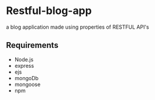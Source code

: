 # Restful-blog-app
a blog application made using properties of RESTFUL API's
## Requirements
* Node.js
* express
* ejs
* mongoDb
* mongoose
* npm
